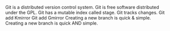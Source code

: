 Git is a distributed version control system.
Git is free software distributed under the GPL.
Git has a mutable index called stage.
Git tracks changes.
Git add Kmirror
Git add Gmirror
Creating a new branch is quick & simple.
Creating a new branch is quick AND simple.
